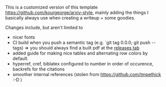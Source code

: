 This is a customized version of  this template https://github.com/kourgeorge/arxiv-style, mainly adding the things I basically always use when creating a writeup + some goodies.

Changes include, but aren't limited to

- nicer fonts
- CI build when you push a semantic tag (e.g. `git tag 0.0.0; git push --tags) => you should always find a built pdf at the [releases tab](../../releases)
- added guide for making nice tables and alternating row colors by default.
- hyperref, cref, biblatex configured to number in order of occurence, backrefs for the citations
- smoother internal references (stolen from https://github.com/tmpethick  :-D )

